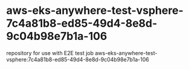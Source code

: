 # aws-eks-anywhere-test-vsphere-7c4a81b8-ed85-49d4-8e8d-9c04b98e7b1a-106
repository for use with E2E test job aws-eks-anywhere-test-vsphere:7c4a81b8-ed85-49d4-8e8d-9c04b98e7b1a-106
